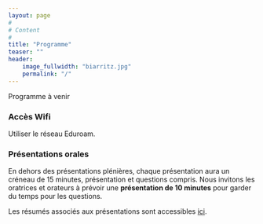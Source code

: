 ```yaml
---
layout: page
#
# Content
#
title: "Programme"
teaser: ""
header:
    image_fullwidth: "biarritz.jpg"
    permalink: "/"
---
```



Programme à venir


### Accès Wifi

Utiliser le réseau Eduroam.

### Présentations orales

En dehors des présentations plénières, chaque présentation aura un
créneau de 15 minutes, présentation et questions compris. Nous
invitons les oratrices et orateurs à prévoir une **présentation de 10 minutes**
pour garder du temps pour les questions.

Les résumés associés aux présentations sont accessibles
[ici](../resumes/).

<!-- ### Articles 

 Vous pourrez consulter la [collection HAL dédiée à Compas
2026](https://hal.science/COMPAS2025/) groupant les articles des
auteurs ayant choisi de les partager publiquement. -->



